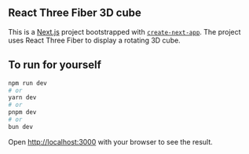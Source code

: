 ## React Three Fiber 3D cube

This is a [Next.js](https://nextjs.org) project bootstrapped with [`create-next-app`](https://nextjs.org/docs/pages/api-reference/create-next-app). The project uses React Three Fiber to display a rotating 3D cube.


## To run for yourself

```bash
npm run dev
# or
yarn dev
# or
pnpm dev
# or
bun dev
```

Open [http://localhost:3000](http://localhost:3000) with your browser to see the result.

